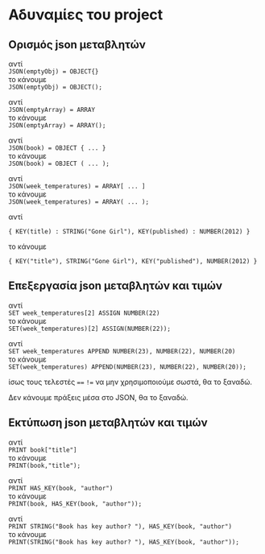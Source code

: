 # Αδυναμίες του project

## Ορισμός json μεταβλητών

αντί  
`JSON(emptyObj) = OBJECT{}`  
το κάνουμε  
`JSON(emptyObj) = OBJECT();`

αντί  
`JSON(emptyArray) = ARRAY`  
το κάνουμε  
`JSON(emptyArray) = ARRAY();`

αντί  
`JSON(book) = OBJECT { ... }`  
το κάνουμε  
`JSON(book) = OBJECT ( ... );`

αντί  
`JSON(week_temperatures) = ARRAY[ ... ]`  
το κάνουμε  
`JSON(week_temperatures) = ARRAY( ... );`

αντί  
```
{ KEY(title) : STRING("Gone Girl"), KEY(published) : NUMBER(2012) }
```  
το κάνουμε  
```
{ KEY("title"), STRING("Gone Girl"), KEY("published"), NUMBER(2012) }
```

## Επεξεργασία json μεταβλητών και τιμών

αντί  
`SET week_temperatures[2] ASSIGN NUMBER(22)`  
το κάνουμε  
`SET(week_temperatures)[2] ASSIGN(NUMBER(22));`

αντί  
`SET week_temperatures APPEND NUMBER(23), NUMBER(22), NUMBER(20)`  
το κάνουμε  
`SET(week_temperatures) APPEND(NUMBER(23), NUMBER(22), NUMBER(20));`

ίσως τους τελεστές `==` `!=` να μην χρησιμοποιούμε σωστά, θα το ξαναδώ.

Δεν κάνουμε πράξεις μέσα στο JSON, θα το ξαναδώ.

## Εκτύπωση json μεταβλητών και τιμών

αντί  
`PRINT book["title"]`  
το κάνουμε  
`PRINT(book,"title");`

αντί  
`PRINT HAS_KEY(book, "author")`  
το κάνουμε  
`PRINT(book, HAS_KEY(book, "author"));`

αντί  
`PRINT STRING("Book has key author? "), HAS_KEY(book, "author")`  
το κάνουμε  
`PRINT(STRING("Book has key author? "), HAS_KEY(book, "author"));`
